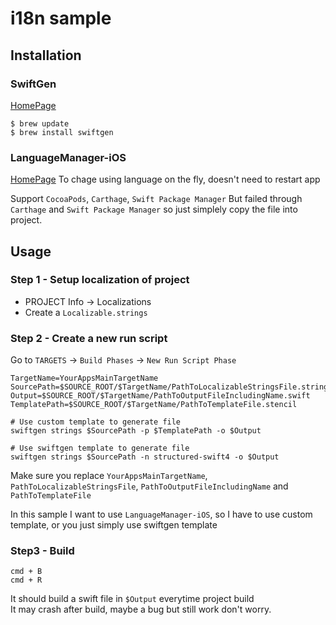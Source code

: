 
# i18n sample

## Installation

### SwiftGen
[HomePage](https://github.com/SwiftGen/SwiftGen)

```
$ brew update
$ brew install swiftgen
```

### LanguageManager-iOS
[HomePage](https://github.com/Abedalkareem/LanguageManager-iOS)
To chage using language on the fly, doesn't need to restart app

Support `CocoaPods`, `Carthage`, `Swift Package Manager`
But failed through `Carthage` and `Swift Package Manager` so just simplely copy the file into project.

## Usage

### Step 1 - Setup localization of project
* PROJECT Info -> Localizations
* Create a `Localizable.strings`

### Step 2 - Create a new run script

Go to `TARGETS` -> `Build Phases` -> `New Run Script Phase`

```
TargetName=YourAppsMainTargetName
SourcePath=$SOURCE_ROOT/$TargetName/PathToLocalizableStringsFile.strings
Output=$SOURCE_ROOT/$TargetName/PathToOutputFileIncludingName.swift
TemplatePath=$SOURCE_ROOT/$TargetName/PathToTemplateFile.stencil

# Use custom template to generate file
swiftgen strings $SourcePath -p $TemplatePath -o $Output

# Use swiftgen template to generate file
swiftgen strings $SourcePath -n structured-swift4 -o $Output
```
Make sure you replace `YourAppsMainTargetName`, `PathToLocalizableStringsFile`, `PathToOutputFileIncludingName` and `PathToTemplateFile`

In this sample I want to use `LanguageManager-iOS`, so I have to use custom template, or you just simply use swiftgen template 


### Step3 - Build
```
cmd + B 
cmd + R
```
It should build a swift file in `$Output` everytime project build  
It may crash after build, maybe a bug but still work don't worry.
